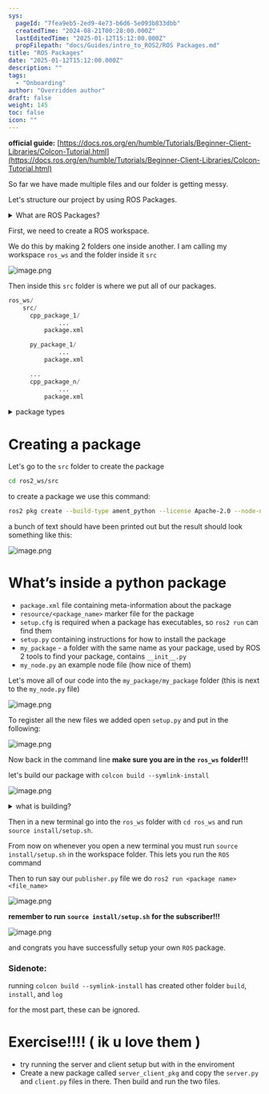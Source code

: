 ```yaml
---
sys:
  pageId: "7fea9eb5-2ed9-4e73-b6d6-5e093b833dbb"
  createdTime: "2024-08-21T00:28:00.000Z"
  lastEditedTime: "2025-01-12T15:12:00.000Z"
  propFilepath: "docs/Guides/intro_to_ROS2/ROS Packages.md"
title: "ROS Packages"
date: "2025-01-12T15:12:00.000Z"
description: ""
tags:
  - "Onboarding"
author: "Overridden author"
draft: false
weight: 145
toc: false
icon: ""
---
```


**official guide:** [https://docs.ros.org/en/humble/Tutorials/Beginner-Client-Libraries/Colcon-Tutorial.html](https://docs.ros.org/en/humble/Tutorials/Beginner-Client-Libraries/Colcon-Tutorial.html)

So far we have made multiple files and our folder is getting messy.

Let's structure our project by using ROS Packages.

<details>

<summary>What are ROS Packages?</summary>

ROS Packages are, as the name implies, packages of code that are highly sharable between ROS developers.

They consist of a folder, `package.xml` file, and source code

```python
      cpp_package_1/
		      ... imagine much code files here ..
          package.xml
```

</details>

First, we need to create a ROS workspace.

We do this by making 2 folders one inside another. I am calling my workspace `ros_ws` and the folder inside it `src`

![image.png](https://prod-files-secure.s3.us-west-2.amazonaws.com/d518164a-d88e-44d1-a4ee-3adb3bd8bce0/70706947-fd18-4537-a67b-e12946812d31/image.png?X-Amz-Algorithm=AWS4-HMAC-SHA256&X-Amz-Content-Sha256=UNSIGNED-PAYLOAD&X-Amz-Credential=ASIAZI2LB466TV5YPGRZ%2F20250317%2Fus-west-2%2Fs3%2Faws4_request&X-Amz-Date=20250317T061224Z&X-Amz-Expires=3600&X-Amz-Security-Token=IQoJb3JpZ2luX2VjEOX%2F%2F%2F%2F%2F%2F%2F%2F%2F%2FwEaCXVzLXdlc3QtMiJIMEYCIQCw3ipPnKKGDBEgu85tMW%2B6mnaKhyvNMzsXZ89%2Fg199KAIhAItZ8%2BUSW6IvC0LTSM%2FhWFE%2FzWp7caO05i9%2BPD4e0VSzKv8DCD4QABoMNjM3NDIzMTgzODA1IgyDEU%2B9pFGnzu7%2BriEq3APoyxV7Xak%2FBEBusWuKHScdQyKjk04wJBqhCdZdfvFPDVRhIjao3OuMwZ%2BSlAFz4NZMt0OPE%2Fcz1exNcM%2BEfM6XKUfMMrN3ICJqubdRsgqQwk6NpMfBmXPj%2BjYlZ7zbGYiQ9yynAoRKscoA3U0AUkDFEftrFPq%2Br6o5pvA9ieG0E0LT6Uae8S52GBZJlYk%2FgLCNafzLP9s0f7PZS%2FkZaGZlk1cDhbLLyXNh310XuoJl%2BhR7J2vjSSXVwPjqcOj7WS9PD3oWHd55czIG6V%2F39FmP0CbtsQH%2FNNzTTQsU4HQBxYODTiPO%2B34OgATdUKPG%2FkWIZNPKrUKSQYwiZdC28d9zB2kLyfndX2wp0MUqrnsl5NYrAZcvqzxLarceZU9%2B0WBNspnQ6QMsdX1sEYUW8Sp9BiJONY5E1PXYasn04G1paBSk0pDzNjfvVHdoewiCS0KY%2FsLJ9jqWpTm9WafSznsBULmAEqKgjREMeGNHNWJR7NuTZFCSv5PtHEkTOwuj5DLV4O1lfxNwZMPs7K%2F6%2FC27aQN5o8zHIrX9SyvbJAZ2%2FWJfvWQxySmdIq6F4RtSju4eiWISlbEGo2fokdwsyW8CL%2FqPeT6uqCXAyhmeGrkBDlPoY4uOr0xfcuGvVDCb296%2BBjqkASBftn52%2FQ9i016uBgUhmKVMHgjFZHapY%2BayK3ijXkKKkh9P93b4OKD5Kc8pRuSYQi%2FxGTfbjUYUewogITOJpKMFt%2B9GxjgiqKRxL3x12quf7m%2B7Kh0TZDrQaVqPc0BqXyqz9hdfo%2FZelYc77uCoT2QgTydtVDNvEhBqDKvu5TboC8iL5PW4LDNad5r9pt8xdR2YyFjZ3DtHb0FtbNT4xxztEn84&X-Amz-Signature=ccc65f8f31f7fa97b1d56d2f03f20ff5d00d79f51b176a95d6b45da4872354e1&X-Amz-SignedHeaders=host&x-id=GetObject)

Then inside this `src` folder is where we put all of our packages.

```python
ros_ws/
    src/
      cpp_package_1/
		      ...
          package.xml

      py_package_1/
		      ...
          package.xml

      ...
      cpp_package_n/
		      ...
          package.xml

```

<details>

<summary>package types</summary>

packages can be either `C++` or python.

the intern file structure is different for each but for this guide we will stick to creating python packages

</details>

# Creating a package

Let's go to the `src` folder to create the package

```bash
cd ros2_ws/src
```

to create a package we use this command:

```bash
ros2 pkg create --build-type ament_python --license Apache-2.0 --node-name my_node my_package
```

a bunch of text should have been printed out but the result should look something like this:

![image.png](https://prod-files-secure.s3.us-west-2.amazonaws.com/d518164a-d88e-44d1-a4ee-3adb3bd8bce0/e6cf1e3f-8512-4a3e-b131-079f800bf3e8/image.png?X-Amz-Algorithm=AWS4-HMAC-SHA256&X-Amz-Content-Sha256=UNSIGNED-PAYLOAD&X-Amz-Credential=ASIAZI2LB466TV5YPGRZ%2F20250317%2Fus-west-2%2Fs3%2Faws4_request&X-Amz-Date=20250317T061224Z&X-Amz-Expires=3600&X-Amz-Security-Token=IQoJb3JpZ2luX2VjEOX%2F%2F%2F%2F%2F%2F%2F%2F%2F%2FwEaCXVzLXdlc3QtMiJIMEYCIQCw3ipPnKKGDBEgu85tMW%2B6mnaKhyvNMzsXZ89%2Fg199KAIhAItZ8%2BUSW6IvC0LTSM%2FhWFE%2FzWp7caO05i9%2BPD4e0VSzKv8DCD4QABoMNjM3NDIzMTgzODA1IgyDEU%2B9pFGnzu7%2BriEq3APoyxV7Xak%2FBEBusWuKHScdQyKjk04wJBqhCdZdfvFPDVRhIjao3OuMwZ%2BSlAFz4NZMt0OPE%2Fcz1exNcM%2BEfM6XKUfMMrN3ICJqubdRsgqQwk6NpMfBmXPj%2BjYlZ7zbGYiQ9yynAoRKscoA3U0AUkDFEftrFPq%2Br6o5pvA9ieG0E0LT6Uae8S52GBZJlYk%2FgLCNafzLP9s0f7PZS%2FkZaGZlk1cDhbLLyXNh310XuoJl%2BhR7J2vjSSXVwPjqcOj7WS9PD3oWHd55czIG6V%2F39FmP0CbtsQH%2FNNzTTQsU4HQBxYODTiPO%2B34OgATdUKPG%2FkWIZNPKrUKSQYwiZdC28d9zB2kLyfndX2wp0MUqrnsl5NYrAZcvqzxLarceZU9%2B0WBNspnQ6QMsdX1sEYUW8Sp9BiJONY5E1PXYasn04G1paBSk0pDzNjfvVHdoewiCS0KY%2FsLJ9jqWpTm9WafSznsBULmAEqKgjREMeGNHNWJR7NuTZFCSv5PtHEkTOwuj5DLV4O1lfxNwZMPs7K%2F6%2FC27aQN5o8zHIrX9SyvbJAZ2%2FWJfvWQxySmdIq6F4RtSju4eiWISlbEGo2fokdwsyW8CL%2FqPeT6uqCXAyhmeGrkBDlPoY4uOr0xfcuGvVDCb296%2BBjqkASBftn52%2FQ9i016uBgUhmKVMHgjFZHapY%2BayK3ijXkKKkh9P93b4OKD5Kc8pRuSYQi%2FxGTfbjUYUewogITOJpKMFt%2B9GxjgiqKRxL3x12quf7m%2B7Kh0TZDrQaVqPc0BqXyqz9hdfo%2FZelYc77uCoT2QgTydtVDNvEhBqDKvu5TboC8iL5PW4LDNad5r9pt8xdR2YyFjZ3DtHb0FtbNT4xxztEn84&X-Amz-Signature=f3a7c0b04203660759059bb3f83b6edc4cf39fe4164586796ddd5c53a6056b37&X-Amz-SignedHeaders=host&x-id=GetObject)

# What’s inside a python package

- `package.xml` file containing meta-information about the package
- `resource/<package_name>` marker file for the package
- `setup.cfg` is required when a package has executables, so `ros2 run` can find them
- `setup.py` containing instructions for how to install the package
- `my_package` - a folder with the same name as your package, used by ROS 2 tools to find your package, contains `__init__.py`
- `my_node.py` an example node file (how nice of them)

Let's move all of our code into the `my_package/my_package` folder (this is next to the `my_node.py` file)

![image.png](https://prod-files-secure.s3.us-west-2.amazonaws.com/d518164a-d88e-44d1-a4ee-3adb3bd8bce0/9ce58f11-0da9-4d3e-b86d-506a9685d378/image.png?X-Amz-Algorithm=AWS4-HMAC-SHA256&X-Amz-Content-Sha256=UNSIGNED-PAYLOAD&X-Amz-Credential=ASIAZI2LB466TV5YPGRZ%2F20250317%2Fus-west-2%2Fs3%2Faws4_request&X-Amz-Date=20250317T061224Z&X-Amz-Expires=3600&X-Amz-Security-Token=IQoJb3JpZ2luX2VjEOX%2F%2F%2F%2F%2F%2F%2F%2F%2F%2FwEaCXVzLXdlc3QtMiJIMEYCIQCw3ipPnKKGDBEgu85tMW%2B6mnaKhyvNMzsXZ89%2Fg199KAIhAItZ8%2BUSW6IvC0LTSM%2FhWFE%2FzWp7caO05i9%2BPD4e0VSzKv8DCD4QABoMNjM3NDIzMTgzODA1IgyDEU%2B9pFGnzu7%2BriEq3APoyxV7Xak%2FBEBusWuKHScdQyKjk04wJBqhCdZdfvFPDVRhIjao3OuMwZ%2BSlAFz4NZMt0OPE%2Fcz1exNcM%2BEfM6XKUfMMrN3ICJqubdRsgqQwk6NpMfBmXPj%2BjYlZ7zbGYiQ9yynAoRKscoA3U0AUkDFEftrFPq%2Br6o5pvA9ieG0E0LT6Uae8S52GBZJlYk%2FgLCNafzLP9s0f7PZS%2FkZaGZlk1cDhbLLyXNh310XuoJl%2BhR7J2vjSSXVwPjqcOj7WS9PD3oWHd55czIG6V%2F39FmP0CbtsQH%2FNNzTTQsU4HQBxYODTiPO%2B34OgATdUKPG%2FkWIZNPKrUKSQYwiZdC28d9zB2kLyfndX2wp0MUqrnsl5NYrAZcvqzxLarceZU9%2B0WBNspnQ6QMsdX1sEYUW8Sp9BiJONY5E1PXYasn04G1paBSk0pDzNjfvVHdoewiCS0KY%2FsLJ9jqWpTm9WafSznsBULmAEqKgjREMeGNHNWJR7NuTZFCSv5PtHEkTOwuj5DLV4O1lfxNwZMPs7K%2F6%2FC27aQN5o8zHIrX9SyvbJAZ2%2FWJfvWQxySmdIq6F4RtSju4eiWISlbEGo2fokdwsyW8CL%2FqPeT6uqCXAyhmeGrkBDlPoY4uOr0xfcuGvVDCb296%2BBjqkASBftn52%2FQ9i016uBgUhmKVMHgjFZHapY%2BayK3ijXkKKkh9P93b4OKD5Kc8pRuSYQi%2FxGTfbjUYUewogITOJpKMFt%2B9GxjgiqKRxL3x12quf7m%2B7Kh0TZDrQaVqPc0BqXyqz9hdfo%2FZelYc77uCoT2QgTydtVDNvEhBqDKvu5TboC8iL5PW4LDNad5r9pt8xdR2YyFjZ3DtHb0FtbNT4xxztEn84&X-Amz-Signature=0f5f64e0c0accdae904b5636bab61b8729846b6793d7fc9aeaa45292b6952e99&X-Amz-SignedHeaders=host&x-id=GetObject)

To register all the new files we added open `setup.py` and put in the following:

![image.png](https://prod-files-secure.s3.us-west-2.amazonaws.com/d518164a-d88e-44d1-a4ee-3adb3bd8bce0/1cd7c262-4cae-4496-9d75-c178537d24a2/image.png?X-Amz-Algorithm=AWS4-HMAC-SHA256&X-Amz-Content-Sha256=UNSIGNED-PAYLOAD&X-Amz-Credential=ASIAZI2LB466TV5YPGRZ%2F20250317%2Fus-west-2%2Fs3%2Faws4_request&X-Amz-Date=20250317T061224Z&X-Amz-Expires=3600&X-Amz-Security-Token=IQoJb3JpZ2luX2VjEOX%2F%2F%2F%2F%2F%2F%2F%2F%2F%2FwEaCXVzLXdlc3QtMiJIMEYCIQCw3ipPnKKGDBEgu85tMW%2B6mnaKhyvNMzsXZ89%2Fg199KAIhAItZ8%2BUSW6IvC0LTSM%2FhWFE%2FzWp7caO05i9%2BPD4e0VSzKv8DCD4QABoMNjM3NDIzMTgzODA1IgyDEU%2B9pFGnzu7%2BriEq3APoyxV7Xak%2FBEBusWuKHScdQyKjk04wJBqhCdZdfvFPDVRhIjao3OuMwZ%2BSlAFz4NZMt0OPE%2Fcz1exNcM%2BEfM6XKUfMMrN3ICJqubdRsgqQwk6NpMfBmXPj%2BjYlZ7zbGYiQ9yynAoRKscoA3U0AUkDFEftrFPq%2Br6o5pvA9ieG0E0LT6Uae8S52GBZJlYk%2FgLCNafzLP9s0f7PZS%2FkZaGZlk1cDhbLLyXNh310XuoJl%2BhR7J2vjSSXVwPjqcOj7WS9PD3oWHd55czIG6V%2F39FmP0CbtsQH%2FNNzTTQsU4HQBxYODTiPO%2B34OgATdUKPG%2FkWIZNPKrUKSQYwiZdC28d9zB2kLyfndX2wp0MUqrnsl5NYrAZcvqzxLarceZU9%2B0WBNspnQ6QMsdX1sEYUW8Sp9BiJONY5E1PXYasn04G1paBSk0pDzNjfvVHdoewiCS0KY%2FsLJ9jqWpTm9WafSznsBULmAEqKgjREMeGNHNWJR7NuTZFCSv5PtHEkTOwuj5DLV4O1lfxNwZMPs7K%2F6%2FC27aQN5o8zHIrX9SyvbJAZ2%2FWJfvWQxySmdIq6F4RtSju4eiWISlbEGo2fokdwsyW8CL%2FqPeT6uqCXAyhmeGrkBDlPoY4uOr0xfcuGvVDCb296%2BBjqkASBftn52%2FQ9i016uBgUhmKVMHgjFZHapY%2BayK3ijXkKKkh9P93b4OKD5Kc8pRuSYQi%2FxGTfbjUYUewogITOJpKMFt%2B9GxjgiqKRxL3x12quf7m%2B7Kh0TZDrQaVqPc0BqXyqz9hdfo%2FZelYc77uCoT2QgTydtVDNvEhBqDKvu5TboC8iL5PW4LDNad5r9pt8xdR2YyFjZ3DtHb0FtbNT4xxztEn84&X-Amz-Signature=cd1a9c2cacb59f4e0dceec7826bec11a8298833bee7f0170d32892ead27442f8&X-Amz-SignedHeaders=host&x-id=GetObject)

Now back in the command line **make sure you are in the** **`ros_ws`** **folder!!!**

let's build our package with `colcon build --symlink-install`

![image.png](https://prod-files-secure.s3.us-west-2.amazonaws.com/d518164a-d88e-44d1-a4ee-3adb3bd8bce0/2f2a0d27-b173-48fd-b189-5f5c0ce65619/image.png?X-Amz-Algorithm=AWS4-HMAC-SHA256&X-Amz-Content-Sha256=UNSIGNED-PAYLOAD&X-Amz-Credential=ASIAZI2LB466TV5YPGRZ%2F20250317%2Fus-west-2%2Fs3%2Faws4_request&X-Amz-Date=20250317T061224Z&X-Amz-Expires=3600&X-Amz-Security-Token=IQoJb3JpZ2luX2VjEOX%2F%2F%2F%2F%2F%2F%2F%2F%2F%2FwEaCXVzLXdlc3QtMiJIMEYCIQCw3ipPnKKGDBEgu85tMW%2B6mnaKhyvNMzsXZ89%2Fg199KAIhAItZ8%2BUSW6IvC0LTSM%2FhWFE%2FzWp7caO05i9%2BPD4e0VSzKv8DCD4QABoMNjM3NDIzMTgzODA1IgyDEU%2B9pFGnzu7%2BriEq3APoyxV7Xak%2FBEBusWuKHScdQyKjk04wJBqhCdZdfvFPDVRhIjao3OuMwZ%2BSlAFz4NZMt0OPE%2Fcz1exNcM%2BEfM6XKUfMMrN3ICJqubdRsgqQwk6NpMfBmXPj%2BjYlZ7zbGYiQ9yynAoRKscoA3U0AUkDFEftrFPq%2Br6o5pvA9ieG0E0LT6Uae8S52GBZJlYk%2FgLCNafzLP9s0f7PZS%2FkZaGZlk1cDhbLLyXNh310XuoJl%2BhR7J2vjSSXVwPjqcOj7WS9PD3oWHd55czIG6V%2F39FmP0CbtsQH%2FNNzTTQsU4HQBxYODTiPO%2B34OgATdUKPG%2FkWIZNPKrUKSQYwiZdC28d9zB2kLyfndX2wp0MUqrnsl5NYrAZcvqzxLarceZU9%2B0WBNspnQ6QMsdX1sEYUW8Sp9BiJONY5E1PXYasn04G1paBSk0pDzNjfvVHdoewiCS0KY%2FsLJ9jqWpTm9WafSznsBULmAEqKgjREMeGNHNWJR7NuTZFCSv5PtHEkTOwuj5DLV4O1lfxNwZMPs7K%2F6%2FC27aQN5o8zHIrX9SyvbJAZ2%2FWJfvWQxySmdIq6F4RtSju4eiWISlbEGo2fokdwsyW8CL%2FqPeT6uqCXAyhmeGrkBDlPoY4uOr0xfcuGvVDCb296%2BBjqkASBftn52%2FQ9i016uBgUhmKVMHgjFZHapY%2BayK3ijXkKKkh9P93b4OKD5Kc8pRuSYQi%2FxGTfbjUYUewogITOJpKMFt%2B9GxjgiqKRxL3x12quf7m%2B7Kh0TZDrQaVqPc0BqXyqz9hdfo%2FZelYc77uCoT2QgTydtVDNvEhBqDKvu5TboC8iL5PW4LDNad5r9pt8xdR2YyFjZ3DtHb0FtbNT4xxztEn84&X-Amz-Signature=492d542371cfa1a472f7639cb5acb44d961193f651333b21a891f5f18f1c9fef&X-Amz-SignedHeaders=host&x-id=GetObject)

<details>

<summary>what is building?</summary>

if you are a CS major at Rose-Hulman you will learn the answer to this in CSSE132

but TLDR; is it combines all the code files into one program that can be run easily 

</details>

Then in a new terminal go into the `ros_ws` folder with `cd ros_ws` and run `source install/setup.sh`. 

From now on whenever you open a new terminal you must run `source install/setup.sh` in the workspace folder. This lets you run the `ROS` command

Then to run say our `publisher.py` file we do `ros2 run <package name> <file_name>`

![image.png](https://prod-files-secure.s3.us-west-2.amazonaws.com/d518164a-d88e-44d1-a4ee-3adb3bd8bce0/4f4b1219-3a44-4632-aa0a-ce3471699f59/image.png?X-Amz-Algorithm=AWS4-HMAC-SHA256&X-Amz-Content-Sha256=UNSIGNED-PAYLOAD&X-Amz-Credential=ASIAZI2LB466TV5YPGRZ%2F20250317%2Fus-west-2%2Fs3%2Faws4_request&X-Amz-Date=20250317T061224Z&X-Amz-Expires=3600&X-Amz-Security-Token=IQoJb3JpZ2luX2VjEOX%2F%2F%2F%2F%2F%2F%2F%2F%2F%2FwEaCXVzLXdlc3QtMiJIMEYCIQCw3ipPnKKGDBEgu85tMW%2B6mnaKhyvNMzsXZ89%2Fg199KAIhAItZ8%2BUSW6IvC0LTSM%2FhWFE%2FzWp7caO05i9%2BPD4e0VSzKv8DCD4QABoMNjM3NDIzMTgzODA1IgyDEU%2B9pFGnzu7%2BriEq3APoyxV7Xak%2FBEBusWuKHScdQyKjk04wJBqhCdZdfvFPDVRhIjao3OuMwZ%2BSlAFz4NZMt0OPE%2Fcz1exNcM%2BEfM6XKUfMMrN3ICJqubdRsgqQwk6NpMfBmXPj%2BjYlZ7zbGYiQ9yynAoRKscoA3U0AUkDFEftrFPq%2Br6o5pvA9ieG0E0LT6Uae8S52GBZJlYk%2FgLCNafzLP9s0f7PZS%2FkZaGZlk1cDhbLLyXNh310XuoJl%2BhR7J2vjSSXVwPjqcOj7WS9PD3oWHd55czIG6V%2F39FmP0CbtsQH%2FNNzTTQsU4HQBxYODTiPO%2B34OgATdUKPG%2FkWIZNPKrUKSQYwiZdC28d9zB2kLyfndX2wp0MUqrnsl5NYrAZcvqzxLarceZU9%2B0WBNspnQ6QMsdX1sEYUW8Sp9BiJONY5E1PXYasn04G1paBSk0pDzNjfvVHdoewiCS0KY%2FsLJ9jqWpTm9WafSznsBULmAEqKgjREMeGNHNWJR7NuTZFCSv5PtHEkTOwuj5DLV4O1lfxNwZMPs7K%2F6%2FC27aQN5o8zHIrX9SyvbJAZ2%2FWJfvWQxySmdIq6F4RtSju4eiWISlbEGo2fokdwsyW8CL%2FqPeT6uqCXAyhmeGrkBDlPoY4uOr0xfcuGvVDCb296%2BBjqkASBftn52%2FQ9i016uBgUhmKVMHgjFZHapY%2BayK3ijXkKKkh9P93b4OKD5Kc8pRuSYQi%2FxGTfbjUYUewogITOJpKMFt%2B9GxjgiqKRxL3x12quf7m%2B7Kh0TZDrQaVqPc0BqXyqz9hdfo%2FZelYc77uCoT2QgTydtVDNvEhBqDKvu5TboC8iL5PW4LDNad5r9pt8xdR2YyFjZ3DtHb0FtbNT4xxztEn84&X-Amz-Signature=61a0bb85f2b06b002f9fbc668d9b50857f132f8e9ff369f82bb364eec6953082&X-Amz-SignedHeaders=host&x-id=GetObject)

**remember to run** **`source install/setup.sh`** **for the subscriber!!!**

![image.png](https://prod-files-secure.s3.us-west-2.amazonaws.com/d518164a-d88e-44d1-a4ee-3adb3bd8bce0/02121119-dad4-49ec-8356-c956108b4243/image.png?X-Amz-Algorithm=AWS4-HMAC-SHA256&X-Amz-Content-Sha256=UNSIGNED-PAYLOAD&X-Amz-Credential=ASIAZI2LB466TV5YPGRZ%2F20250317%2Fus-west-2%2Fs3%2Faws4_request&X-Amz-Date=20250317T061224Z&X-Amz-Expires=3600&X-Amz-Security-Token=IQoJb3JpZ2luX2VjEOX%2F%2F%2F%2F%2F%2F%2F%2F%2F%2FwEaCXVzLXdlc3QtMiJIMEYCIQCw3ipPnKKGDBEgu85tMW%2B6mnaKhyvNMzsXZ89%2Fg199KAIhAItZ8%2BUSW6IvC0LTSM%2FhWFE%2FzWp7caO05i9%2BPD4e0VSzKv8DCD4QABoMNjM3NDIzMTgzODA1IgyDEU%2B9pFGnzu7%2BriEq3APoyxV7Xak%2FBEBusWuKHScdQyKjk04wJBqhCdZdfvFPDVRhIjao3OuMwZ%2BSlAFz4NZMt0OPE%2Fcz1exNcM%2BEfM6XKUfMMrN3ICJqubdRsgqQwk6NpMfBmXPj%2BjYlZ7zbGYiQ9yynAoRKscoA3U0AUkDFEftrFPq%2Br6o5pvA9ieG0E0LT6Uae8S52GBZJlYk%2FgLCNafzLP9s0f7PZS%2FkZaGZlk1cDhbLLyXNh310XuoJl%2BhR7J2vjSSXVwPjqcOj7WS9PD3oWHd55czIG6V%2F39FmP0CbtsQH%2FNNzTTQsU4HQBxYODTiPO%2B34OgATdUKPG%2FkWIZNPKrUKSQYwiZdC28d9zB2kLyfndX2wp0MUqrnsl5NYrAZcvqzxLarceZU9%2B0WBNspnQ6QMsdX1sEYUW8Sp9BiJONY5E1PXYasn04G1paBSk0pDzNjfvVHdoewiCS0KY%2FsLJ9jqWpTm9WafSznsBULmAEqKgjREMeGNHNWJR7NuTZFCSv5PtHEkTOwuj5DLV4O1lfxNwZMPs7K%2F6%2FC27aQN5o8zHIrX9SyvbJAZ2%2FWJfvWQxySmdIq6F4RtSju4eiWISlbEGo2fokdwsyW8CL%2FqPeT6uqCXAyhmeGrkBDlPoY4uOr0xfcuGvVDCb296%2BBjqkASBftn52%2FQ9i016uBgUhmKVMHgjFZHapY%2BayK3ijXkKKkh9P93b4OKD5Kc8pRuSYQi%2FxGTfbjUYUewogITOJpKMFt%2B9GxjgiqKRxL3x12quf7m%2B7Kh0TZDrQaVqPc0BqXyqz9hdfo%2FZelYc77uCoT2QgTydtVDNvEhBqDKvu5TboC8iL5PW4LDNad5r9pt8xdR2YyFjZ3DtHb0FtbNT4xxztEn84&X-Amz-Signature=091677e04c0517ad97c2e37f5db94f855b94204a19d2cbf3ce7d61c8c0897a29&X-Amz-SignedHeaders=host&x-id=GetObject)

and congrats you have successfully setup your own `ROS` package.

### Sidenote:

running `colcon build --symlink-install` has created other folder `build`, `install`, and `log`

for the most part, these can be ignored.

# Exercise!!!! ( ik u love them )

- try running the server and client setup but with in the enviroment
- Create a new package called `server_client_pkg` and copy the `server.py` and `client.py` files in there. Then build and run the two files.
